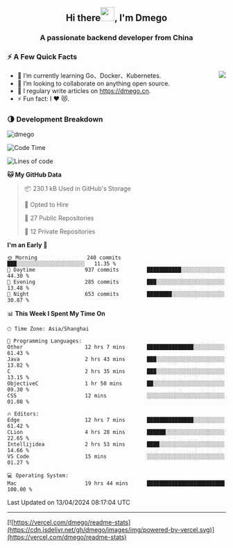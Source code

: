 <h2 align="center">Hi there<img src="https://cdn.jsdelivr.net/gh/dmego/images/img/Hi.gif" height="32" />, I'm Dmego </h2>
<h3 align="center">A passionate backend developer from China</h3>

### ⚡️ A Few Quick Facts

<img align="right" src="https://readme-stats-dmego.vercel.app/api?username=dmego&show_icons=true&icon_color=1573B3&hide_title=true&text_color=718096&bg_color=00000000&hide_border=true"/>

<ul>
    <li> 🌱 I’m currently learning Go、Docker、Kubernetes.</li>
    <li> 👯 I’m looking to collaborate on anything open source.</li>
    <li> 📝 I regulary write articles on <a href="https://dmego.cn">https://dmego.cn</a>.</li>
    <li> ⚡ Fun fact: I ❤️ 😻.</li>
</ul>

### 🌗 Development Breakdown

<img src="https://komarev.com/ghpvc/?username=dmego" alt="dmego" />

<!--START_SECTION:waka-->
![Code Time](http://img.shields.io/badge/Code%20Time-2%2C669%20hrs%2039%20mins-blue)

![Lines of code](https://img.shields.io/badge/From%20Hello%20World%20I%27ve%20Written-687.9%20thousand%20lines%20of%20code-blue)

**🐱 My GitHub Data** 

> 📦 230.1 kB Used in GitHub's Storage 
 > 
> 💼 Opted to Hire
 > 
> 📜 27 Public Repositories 
 > 
> 🔑 12 Private Repositories 
 > 
**I'm an Early 🐤** 

```text
🌞 Morning                240 commits         ███░░░░░░░░░░░░░░░░░░░░░░   11.35 % 
🌆 Daytime                937 commits         ███████████░░░░░░░░░░░░░░   44.30 % 
🌃 Evening                285 commits         ███░░░░░░░░░░░░░░░░░░░░░░   13.48 % 
🌙 Night                  653 commits         ████████░░░░░░░░░░░░░░░░░   30.87 % 
```


📊 **This Week I Spent My Time On** 

```text
🕑︎ Time Zone: Asia/Shanghai

💬 Programming Languages: 
Other                    12 hrs 7 mins       ███████████████░░░░░░░░░░   61.43 % 
Java                     2 hrs 43 mins       ███░░░░░░░░░░░░░░░░░░░░░░   13.82 % 
C                        2 hrs 35 mins       ███░░░░░░░░░░░░░░░░░░░░░░   13.15 % 
ObjectiveC               1 hr 50 mins        ██░░░░░░░░░░░░░░░░░░░░░░░   09.30 % 
CSS                      12 mins             ░░░░░░░░░░░░░░░░░░░░░░░░░   01.08 % 

🔥 Editors: 
Edge                     12 hrs 7 mins       ███████████████░░░░░░░░░░   61.42 % 
CLion                    4 hrs 28 mins       ██████░░░░░░░░░░░░░░░░░░░   22.65 % 
Intellijidea             2 hrs 53 mins       ████░░░░░░░░░░░░░░░░░░░░░   14.66 % 
VS Code                  15 mins             ░░░░░░░░░░░░░░░░░░░░░░░░░   01.27 % 

💻 Operating System: 
Mac                      19 hrs 44 mins      █████████████████████████   100.00 % 
```


 Last Updated on 13/04/2024 08:17:04 UTC
<!--END_SECTION:waka-->

---

[![https://vercel.com/dmego/readme-stats](https://cdn.jsdelivr.net/gh/dmego/images/img/powered-by-vercel.svg)](https://vercel.com/dmego/readme-stats)

